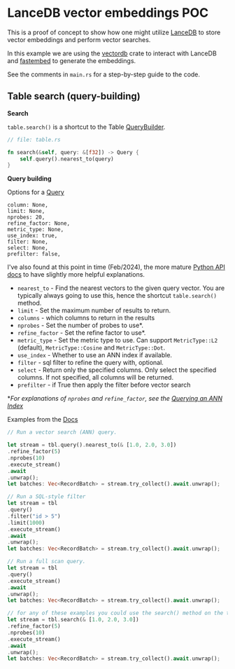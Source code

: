 # LanceDB vector embeddings POC

This is a proof of concept to show how one might utilize [LanceDB](https://lancedb.github.io/lancedb/) to
store vector embeddings and perform vector searches.

In this example we are using the [vectordb](https://crates.io/crates/vectordb) crate to interact with LanceDB and
[fastembed](https://crates.io/crates/fastembed) to generate the embeddings.

See the comments in `main.rs` for a step-by-step guide to the code.

## Table search (query-building)

**Search**

`table.search()` is a shortcut to the
Table [QueryBuilder](https://docs.rs/vectordb/0.4.10/vectordb/table/trait.Table.html#tymethod.query).

```rust
// file: table.rs

fn search(&self, query: &[f32]) -> Query {
    self.query().nearest_to(query)
}
```

**Query building**

Options for a [Query](https://docs.rs/vectordb/0.4.10/vectordb/query/struct.Query.html)

```text
column: None,
limit: None,
nprobes: 20,
refine_factor: None,
metric_type: None,
use_index: true,
filter: None,
select: None,
prefilter: false,
```

I've also found at this point in time (Feb/2024),
the more mature [Python API docs](https://lancedb.github.io/lancedb/python/python/#lancedb.table.Table.compact_files)
to have slightly more helpful explanations.

- `nearest_to` - Find the nearest vectors to the given query vector. You are typically always going to use this, hence
  the shortcut `table.search()` method.
- `limit` - Set the maximum number of results to return.
- `columns` - which columns to return in the results
- `nprobes` - Set the number of probes to use*.
- `refine_factor` - Set the refine factor to use*.
- `metric_type` - Set the metric type to use. Can support `MetricType::L2` (default), `MetricType::Cosine`
  and `MetricType::Dot`.
- `use_index` - Whether to use an ANN index if available.
- `filter` - sql filter to refine the query with, optional.
- `select` - Return only the specified columns. Only select the specified columns. If not specified, all columns will be
  returned.
- `prefilter` - if True then apply the filter before vector search

*_For explanations of `nprobes` and `refine_factor`, see
the [Querying an ANN Index](https://lancedb.github.io/lancedb/ann_indexes/#querying-an-ann-index)_

Examples from the [Docs]()

```rust
// Run a vector search (ANN) query.

let stream = tbl.query().nearest_to(& [1.0, 2.0, 3.0])
.refine_factor(5)
.nprobes(10)
.execute_stream()
.await
.unwrap();
let batches: Vec<RecordBatch> = stream.try_collect().await.unwrap();

// Run a SQL-style filter
let stream = tbl
.query()
.filter("id > 5")
.limit(1000)
.execute_stream()
.await
.unwrap();
let batches: Vec<RecordBatch> = stream.try_collect().await.unwrap();

// Run a full scan query.
let stream = tbl
.query()
.execute_stream()
.await
.unwrap();
let batches: Vec<RecordBatch> = stream.try_collect().await.unwrap();

// for any of these examples you could use the search() method on the table
let stream = tbl.search(& [1.0, 2.0, 3.0])
.refine_factor(5)
.nprobes(10)
.execute_stream()
.await
.unwrap();
let batches: Vec<RecordBatch> = stream.try_collect().await.unwrap();
```